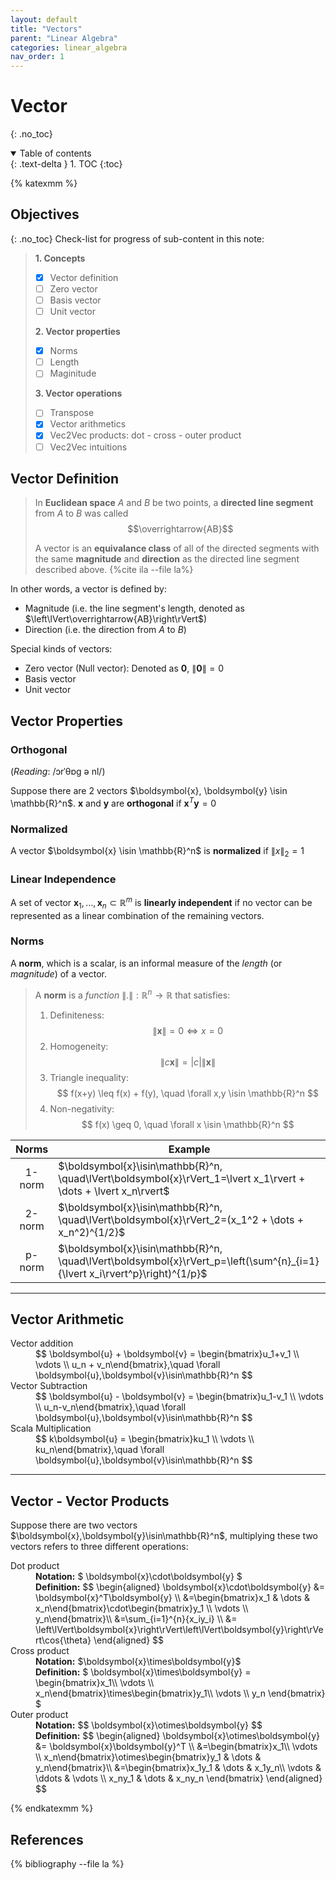 ```yaml
---
layout: default
title: "Vectors"
parent: "Linear Algebra"
categories: linear_algebra
nav_order: 1
---
```

# Vector
{: .no_toc}

<details open markdown="block">
  <summary>
    Table of contents
  </summary>
  {: .text-delta }
1. TOC
{:toc}
</details>

{% katexmm %}

## Objectives
{: .no_toc}
Check-list for progress of sub-content in this note:

> **1. Concepts**
>
> - [x] Vector definition
> - [ ] Zero vector
> - [ ] Basis vector
> - [ ] Unit vector
>
> **2. Vector properties**
>
> - [x] Norms
> - [ ] Length
> - [ ] Maginitude
>
> **3. Vector operations**
>
> - [ ] Transpose
> - [x] Vector arithmetics
> - [x] Vec2Vec products: dot - cross - outer product
> - [ ] Vec2Vec intuitions

## Vector Definition

> In **Euclidean space** $A$ and $B$ be two points, a **directed line segment** from $A$ to $B$ was called $$\overrightarrow{AB}$$
>
> A vector is an **equivalance class** of all of the directed segments with the same **magnitude** and **direction** as the directed line segment described above.
> {%cite ila --file la%}

In other words, a vector is defined by:

- Magnitude (i.e. the line segment's length, denoted as $\left\lVert\overrightarrow{AB}\right\rVert$)
- Direction (i.e. the direction from $A$ to $B$)

Special kinds of vectors:

- Zero vector (Null vector): Denoted as $\boldsymbol{0}$, $\lVert\boldsymbol{0}\rVert=0$
- Basis vector
- Unit vector

## Vector Properties

### Orthogonal

(*Reading*: /ɔrˈθɒg ə nl/)

Suppose there are 2 vectors $\boldsymbol{x}, \boldsymbol{y} \isin \mathbb{R}^n$. $\boldsymbol{x}$ and $\boldsymbol{y}$ are **orthogonal** if $\boldsymbol{x}^T\boldsymbol{y}=0$

### Normalized

A vector $\boldsymbol{x} \isin \mathbb{R}^n$ is **normalized** if $\lVert x\rVert_2 = 1$

### Linear Independence

A set of vector ${\boldsymbol{x}_1,\dots,\boldsymbol{x}_n} \subset \mathbb{R}^m$ is **linearly independent** if no vector can be represented as a linear combination of the remaining vectors.

### Norms

A **norm**, which is a scalar, is an informal measure of the *length* (or *magnitude*) of a vector.

> A **norm** is a *function* $\lVert.\rVert: \mathbb{R}^n\rightarrow\mathbb{R}$ that satisfies:
>
> 1. Definiteness: $$ \lVert \boldsymbol{x}\rVert = 0 \iff x = 0 $$
> 2. Homogeneity:  $$ \lVert c\boldsymbol{x}\rVert = \lvert c\rvert\lVert\boldsymbol{x}\rVert$$
> 3. Triangle inequality: $$ f(x+y) \leq f(x) + f(y), \quad \forall x,y \isin \mathbb{R}^n $$
> 4. Non-negativity: $$ f(x) \geq 0, \quad \forall x \isin \mathbb{R}^n $$

| Norms | Example |
|:-----:|--------|
|1-norm|$\boldsymbol{x}\isin\mathbb{R}^n, \quad\lVert\boldsymbol{x}\rVert_1=\lvert x_1\rvert + \dots + \lvert x_n\rvert$|
|2-norm|$\boldsymbol{x}\isin\mathbb{R}^n, \quad\lVert\boldsymbol{x}\rVert_2=(x_1^2 + \dots + x_n^2)^{1/2}$|
|p-norm|$\boldsymbol{x}\isin\mathbb{R}^n, \quad\lVert\boldsymbol{x}\rVert_p=\left(\sum^{n}_{i=1}{\lvert x_i\rvert^p}\right)^{1/p}$|

***

## Vector Arithmetic

<dl>
  <dt>Vector addition</dt>
  <dd>
    $$
    \boldsymbol{u} + \boldsymbol{v} = \begin{bmatrix}u_1+v_1 \\ \vdots \\ u_n + v_n\end{bmatrix},\quad \forall \boldsymbol{u},\boldsymbol{v}\isin\mathbb{R}^n
    $$
  </dd>
  <dt>Vector Subtraction</dt>
  <dd>
    $$
    \boldsymbol{u} - \boldsymbol{v} = \begin{bmatrix}u_1-v_1 \\ \vdots \\ u_n-v_n\end{bmatrix},\quad \forall \boldsymbol{u},\boldsymbol{v}\isin\mathbb{R}^n
    $$
  </dd>
  <dt>Scala Multiplication</dt>
  <dd>
    $$
    k\boldsymbol{u} = \begin{bmatrix}ku_1 \\ \vdots \\ ku_n\end{bmatrix},\quad \forall \boldsymbol{u},\boldsymbol{v}\isin\mathbb{R}^n
    $$
  </dd>
</dl>

***

## Vector - Vector Products

Suppose there are two vectors $\boldsymbol{x},\boldsymbol{y}\isin\mathbb{R}^n$,  multiplying these two vectors refers to three different operations:

<dl>
  <dt>
    Dot product
  </dt>
  <dd>
    <b>Notation:</b>
    $
      \boldsymbol{x}\cdot\boldsymbol{y}
    $
  </dd>
  <dd>
    <b>Definition:</b>
    $$
      \begin{aligned}
      \boldsymbol{x}\cdot\boldsymbol{y} &= \boldsymbol{x}^T\boldsymbol{y} \\
      &=\begin{bmatrix}x_1 & \dots & x_n\end{bmatrix}\cdot\begin{bmatrix}y_1 \\ \vdots \\ y_n\end{bmatrix}\\
      &=\sum_{i=1}^{n}{x_iy_i} \\
      &= \left\lVert\boldsymbol{x}\right\rVert\left\lVert\boldsymbol{y}\right\rVert\cos{\theta}
      \end{aligned}
    $$
  </dd>

  <dt>Cross product</dt>
  <dd>
    <b>Notation:</b> $\boldsymbol{x}\times\boldsymbol{y}$
  </dd>
  <dd>
    <b>Definition:</b>
    $
      \boldsymbol{x}\times\boldsymbol{y} = \begin{bmatrix}x_1\\ \vdots \\ x_n\end{bmatrix}\times\begin{bmatrix}y_1\\ \vdots \\ y_n \end{bmatrix}
    $
  </dd>

  <dt>Outer product</dt>
  <dd>
    <b>Notation:</b>
      $$
        \boldsymbol{x}\otimes\boldsymbol{y}
      $$
  </dd>
  <dd>
    <b>Definition:</b>
    $$
      \begin{aligned}
        \boldsymbol{x}\otimes\boldsymbol{y} &= \boldsymbol{x}\boldsymbol{y}^T \\
        &=\begin{bmatrix}x_1\\ \vdots \\ x_n\end{bmatrix}\otimes\begin{bmatrix}y_1 & \dots & y_n\end{bmatrix}\\
        &=\begin{bmatrix}x_1y_1 & \dots & x_1y_n\\ \vdots & \ddots & \vdots \\ x_ny_1 & \dots & x_ny_n \end{bmatrix}
      \end{aligned}
    $$
  </dd>
</dl>

{% endkatexmm %}

## References

{% bibliography --file la %}
